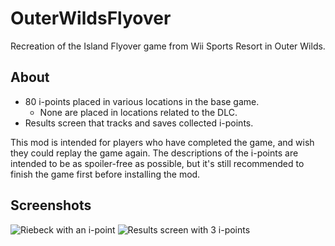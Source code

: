 # OuterWildsFlyover
Recreation of the Island Flyover game from Wii Sports Resort in Outer Wilds.

## About
- 80 i-points placed in various locations in the base game.
  - None are placed in locations related to the DLC.
- Results screen that tracks and saves collected i-points.

This mod is intended for players who have completed the game, and wish they could replay the game again.
The descriptions of the i-points are intended to be as spoiler-free as possible, but it's still recommended to finish the game first before installing the mod.

## Screenshots
![Riebeck with an i-point](https://user-images.githubusercontent.com/32236823/152405715-be994ca9-552a-4fab-8575-5c9966a7f83f.png)
![Results screen with 3 i-points](https://user-images.githubusercontent.com/32236823/152407352-f6131846-9f0c-411c-a7ff-126c20a88b68.png)
